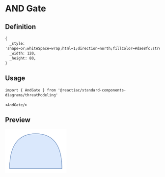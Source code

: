 # AND Gate

## Definition

```
{
  _style: 'shape=or;whiteSpace=wrap;html=1;direction=north;fillColor=#dae8fc;strokeColor=#6c8ebf;',
  _width: 120,
  _height: 80,
}
```

## Usage

```
import { AndGate } from '@reactiac/standard-components-diagrams/threatModeling'

<AndGate/>
```

## Preview

<img src="./and-gate.png" width="200"/>

